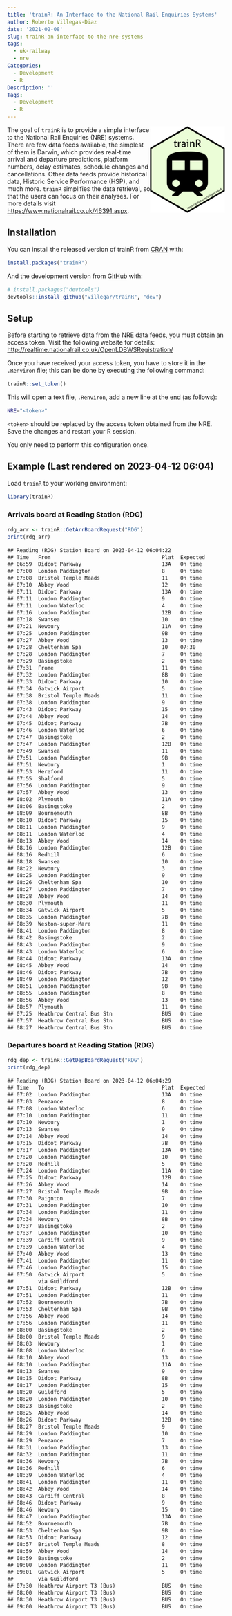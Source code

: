 ```yaml
---
title: 'trainR: An Interface to the National Rail Enquiries Systems'
author: Roberto Villegas-Diaz
date: '2021-02-08'
slug: trainR-an-interface-to-the-nre-systems
tags:
  - uk-railway
  - nre
Categories:
  - Development
  - R
Description: ''
Tags:
  - Development
  - R
---
```


<img src="https://raw.githubusercontent.com/villegar/trainR/main/inst/images/logo.png" alt="logo" align="right" height=200px/>

The goal of `trainR` is to provide a simple interface to the 
National Rail Enquiries (NRE) systems. There are few data feeds 
available, the simplest of them is Darwin, which provides real-time 
arrival and departure predictions, platform numbers, delay estimates, 
schedule changes and cancellations. Other data feeds provide historical 
data, Historic Service Performance (HSP), and much more. `trainR` 
simplifies the data retrieval, so that the users can focus on their 
analyses. For more details visit 
https://www.nationalrail.co.uk/46391.aspx.

## Installation

You can install the released version of trainR from [CRAN](https://CRAN.R-project.org) with:

``` r
install.packages("trainR")
```

And the development version from [GitHub](https://github.com/) with:

``` r
# install.packages("devtools")
devtools::install_github("villegar/trainR", "dev")
```

## Setup
Before starting to retrieve data from the NRE data feeds, you must obtain an access token. 
Visit the following website for details: http://realtime.nationalrail.co.uk/OpenLDBWSRegistration/

Once you have received your access token, you have to store it in the `.Renviron` file; this can be 
done by executing the following command:


```r
trainR::set_token()
```

This will open a text file, `.Renviron`, add a new line at the end (as follows):

```bash
NRE="<token>"
```

`<token>` should be replaced by the access token obtained from the NRE. Save the changes and restart 
your R session.

You only need to perform this configuration once.

## Example (Last rendered on 2023-04-12 06:04)

Load `trainR` to your working environment:

```r
library(trainR)
```

### Arrivals board at Reading Station (RDG)


```r
rdg_arr <- trainR::GetArrBoardRequest("RDG")
print(rdg_arr)
```

```
## Reading (RDG) Station Board on 2023-04-12 06:04:22
## Time   From                                    Plat  Expected
## 06:59  Didcot Parkway                          13A   On time
## 07:00  London Paddington                       8     On time
## 07:08  Bristol Temple Meads                    11    On time
## 07:10  Abbey Wood                              12    On time
## 07:11  Didcot Parkway                          13A   On time
## 07:11  London Paddington                       9     On time
## 07:11  London Waterloo                         4     On time
## 07:16  London Paddington                       12B   On time
## 07:18  Swansea                                 10    On time
## 07:21  Newbury                                 11A   On time
## 07:25  London Paddington                       9B    On time
## 07:27  Abbey Wood                              13    On time
## 07:28  Cheltenham Spa                          10    07:30
## 07:28  London Paddington                       7     On time
## 07:29  Basingstoke                             2     On time
## 07:31  Frome                                   11    On time
## 07:32  London Paddington                       8B    On time
## 07:33  Didcot Parkway                          10    On time
## 07:34  Gatwick Airport                         5     On time
## 07:38  Bristol Temple Meads                    11    On time
## 07:38  London Paddington                       9     On time
## 07:43  Didcot Parkway                          15    On time
## 07:44  Abbey Wood                              14    On time
## 07:45  Didcot Parkway                          7B    On time
## 07:46  London Waterloo                         6     On time
## 07:47  Basingstoke                             2     On time
## 07:47  London Paddington                       12B   On time
## 07:49  Swansea                                 11    On time
## 07:51  London Paddington                       9B    On time
## 07:51  Newbury                                 1     On time
## 07:53  Hereford                                11    On time
## 07:55  Shalford                                5     On time
## 07:56  London Paddington                       9     On time
## 07:57  Abbey Wood                              13    On time
## 08:02  Plymouth                                11A   On time
## 08:06  Basingstoke                             2     On time
## 08:09  Bournemouth                             8B    On time
## 08:10  Didcot Parkway                          15    On time
## 08:11  London Paddington                       9     On time
## 08:11  London Waterloo                         4     On time
## 08:13  Abbey Wood                              14    On time
## 08:16  London Paddington                       12B   On time
## 08:16  Redhill                                 6     On time
## 08:18  Swansea                                 10    On time
## 08:22  Newbury                                 3     On time
## 08:25  London Paddington                       9     On time
## 08:26  Cheltenham Spa                          10    On time
## 08:27  London Paddington                       7     On time
## 08:28  Abbey Wood                              14    On time
## 08:30  Plymouth                                11    On time
## 08:34  Gatwick Airport                         5     On time
## 08:35  London Paddington                       7B    On time
## 08:39  Weston-super-Mare                       11    On time
## 08:41  London Paddington                       8     On time
## 08:42  Basingstoke                             2     On time
## 08:43  London Paddington                       9     On time
## 08:43  London Waterloo                         6     On time
## 08:44  Didcot Parkway                          13A   On time
## 08:45  Abbey Wood                              14    On time
## 08:46  Didcot Parkway                          7B    On time
## 08:49  London Paddington                       12    On time
## 08:51  London Paddington                       9B    On time
## 08:55  London Paddington                       8     On time
## 08:56  Abbey Wood                              13    On time
## 08:57  Plymouth                                11    On time
## 07:25  Heathrow Central Bus Stn                BUS   On time
## 07:57  Heathrow Central Bus Stn                BUS   On time
## 08:27  Heathrow Central Bus Stn                BUS   On time
```

### Departures board at Reading Station (RDG)


```r
rdg_dep <- trainR::GetDepBoardRequest("RDG")
print(rdg_dep)
```

```
## Reading (RDG) Station Board on 2023-04-12 06:04:29
## Time   To                                      Plat  Expected
## 07:02  London Paddington                       13A   On time
## 07:03  Penzance                                8     On time
## 07:08  London Waterloo                         6     On time
## 07:10  London Paddington                       11    On time
## 07:10  Newbury                                 1     On time
## 07:13  Swansea                                 9     On time
## 07:14  Abbey Wood                              14    On time
## 07:15  Didcot Parkway                          7B    On time
## 07:17  London Paddington                       13A   On time
## 07:20  London Paddington                       10    On time
## 07:20  Redhill                                 5     On time
## 07:24  London Paddington                       11A   On time
## 07:25  Didcot Parkway                          12B   On time
## 07:26  Abbey Wood                              14    On time
## 07:27  Bristol Temple Meads                    9B    On time
## 07:30  Paignton                                7     On time
## 07:31  London Paddington                       10    On time
## 07:34  London Paddington                       11    On time
## 07:34  Newbury                                 8B    On time
## 07:37  Basingstoke                             2     On time
## 07:37  London Paddington                       10    On time
## 07:39  Cardiff Central                         9     On time
## 07:39  London Waterloo                         4     On time
## 07:40  Abbey Wood                              13    On time
## 07:41  London Paddington                       11    On time
## 07:46  London Paddington                       15    On time
## 07:50  Gatwick Airport                         5     On time
##        via Guildford                           
## 07:51  Didcot Parkway                          12B   On time
## 07:51  London Paddington                       11    On time
## 07:52  Bournemouth                             7B    On time
## 07:53  Cheltenham Spa                          9B    On time
## 07:56  Abbey Wood                              14    On time
## 07:56  London Paddington                       11    On time
## 08:00  Basingstoke                             2     On time
## 08:00  Bristol Temple Meads                    9     On time
## 08:03  Newbury                                 1     On time
## 08:08  London Waterloo                         6     On time
## 08:10  Abbey Wood                              13    On time
## 08:10  London Paddington                       11A   On time
## 08:13  Swansea                                 9     On time
## 08:15  Didcot Parkway                          8B    On time
## 08:17  London Paddington                       15    On time
## 08:20  Guildford                               5     On time
## 08:20  London Paddington                       10    On time
## 08:23  Basingstoke                             2     On time
## 08:25  Abbey Wood                              14    On time
## 08:26  Didcot Parkway                          12B   On time
## 08:27  Bristol Temple Meads                    9     On time
## 08:29  London Paddington                       10    On time
## 08:29  Penzance                                7     On time
## 08:31  London Paddington                       13    On time
## 08:32  London Paddington                       11    On time
## 08:36  Newbury                                 7B    On time
## 08:36  Redhill                                 6     On time
## 08:39  London Waterloo                         4     On time
## 08:41  London Paddington                       11    On time
## 08:42  Abbey Wood                              14    On time
## 08:43  Cardiff Central                         8     On time
## 08:46  Didcot Parkway                          9     On time
## 08:46  Newbury                                 15    On time
## 08:47  London Paddington                       13A   On time
## 08:52  Bournemouth                             7B    On time
## 08:53  Cheltenham Spa                          9B    On time
## 08:53  Didcot Parkway                          12    On time
## 08:57  Bristol Temple Meads                    8     On time
## 08:59  Abbey Wood                              14    On time
## 08:59  Basingstoke                             2     On time
## 09:00  London Paddington                       11    On time
## 09:01  Gatwick Airport                         5     On time
##        via Guildford                           
## 07:30  Heathrow Airport T3 (Bus)               BUS   On time
## 08:00  Heathrow Airport T3 (Bus)               BUS   On time
## 08:30  Heathrow Airport T3 (Bus)               BUS   On time
## 09:00  Heathrow Airport T3 (Bus)               BUS   On time
```
